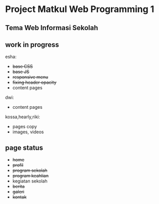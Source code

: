 # Project Matkul Web Programming 1
## Tema Web Informasi Sekolah

## work in progress

esha:
* ~~base CSS~~
* ~~base JS~~
* ~~responsive menu~~
* ~~fixing header opacity~~
* content pages

dwi:
* content pages

kossa,hearly,riki:
* pages copy
* images, videos

## page status
* ~~home~~
* ~~profil~~
* ~~program sekolah~~
* ~~program keahlian~~
* kegiatan sekolah
* ~~berita~~
* ~~galeri~~
* ~~kontak~~